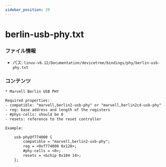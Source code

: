 ```yaml
---
sidebar_position: 29
---
```

# berlin-usb-phy.txt

### ファイル情報

- パス: `linux-v6.12/Documentation/devicetree/bindings/phy/berlin-usb-phy.txt`

### コンテンツ

```txt
* Marvell Berlin USB PHY

Required properties:
- compatible: "marvell,berlin2-usb-phy" or "marvell,berlin2cd-usb-phy"
- reg: base address and length of the registers
- #phys-cells: should be 0
- resets: reference to the reset controller

Example:

	usb-phy@f774000 {
		compatible = "marvell,berlin2-usb-phy";
		reg = <0xf774000 0x128>;
		#phy-cells = <0>;
		resets = <&chip 0x104 14>;
	};

```
